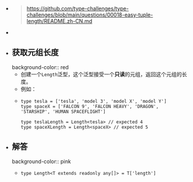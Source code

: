 - > https://github.com/type-challenges/type-challenges/blob/main/questions/00018-easy-tuple-length/README.zh-CN.md
-
- ## 获取元组长度
  background-color:: red
	- 创建一个`Length`泛型，这个泛型接受一个**只读**的元组，返回这个元组的长度。
	- 例如：
	- ```
	  type tesla = ['tesla', 'model 3', 'model X', 'model Y']
	  type spaceX = ['FALCON 9', 'FALCON HEAVY', 'DRAGON', 'STARSHIP', 'HUMAN SPACEFLIGHT']
	  
	  type teslaLength = Length<tesla> // expected 4
	  type spaceXLength = Length<spaceX> // expected 5
	  ```
- ## 解答
  background-color:: pink
	- ```
	  type Length<T extends readonly any[]> = T['length']
	  ```